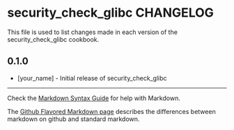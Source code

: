 security_check_glibc CHANGELOG
==================

This file is used to list changes made in each version of the security_check_glibc cookbook.

0.1.0
-----
- [your_name] - Initial release of security_check_glibc

- - -
Check the [Markdown Syntax Guide](http://daringfireball.net/projects/markdown/syntax) for help with Markdown.

The [Github Flavored Markdown page](http://github.github.com/github-flavored-markdown/) describes the differences between markdown on github and standard markdown.
